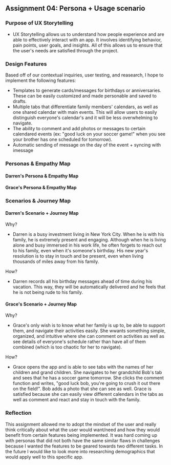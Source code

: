 ## Assignment 04: Persona + Usage scenario


### Purpose of UX Storytelling 
- UX Storytelling allows us to understand how people experience and are able to effectively interact with an app. It involves identifying behavior, pain points, user goals, and insights. All of this allows us to ensure that the user's needs are satisfied through the project. 

### Design Features
Based off of our contextual inquiries, user testing, and reasearch, I hope to implement the following features:
- Templates to generate cards/messages for birthdays or anniversaries. These can be easily customized and made personable and saved to drafts.
- Multiple tabs that differentiate family members' calendars, as well as one shared calendar with main events. This will allow users to easily distinguish everyone's calendar's and it will be less overwhelming to navigate.
- The ability to comment and add photos or messages to certain calendared events (ex: "good luck on your soccer game!" when you see your brother has one scheduled for tomorrow). 
- Automatic sending of message on the day of the event + syncing with imessage

### Personas & Empathy Map
#### Darren's Persona & Empathy Map


#### Grace's Persona & Empathy Map


### Scenarios & Journey Map
#### Darren's Scenario + Journey Map
Why?
- Darren is a busy investment living in New York City. When he is with his family, he is extremely present and engaging. Although when he is living alone and busy immersed in his work life, he often forgets to reach out to his family, even when it's someone's birthday. His new year's resolution is to stay in touch and be present, even when living thousands of miles away from his family. 

How? 
- Darren records all his birthday messages ahead of time during his vacation. This way, they will be automatically delivered and he feels that he is not being rude to his family. 

#### Grace's Scenario + Journey Map
Why?
- Grace's only wish is to know what her family is up to, be able to support them, and navigate their activities easily. She wwants something simple, organized, and intuitive where she can comment on activities as well as see details of everyone's schedule rather than have all of them combined (which is too chaotic for her to navigate).

How? 
- Grace opens the app and is able to see tabs with the names of her children and grand children. She navigates to her grandchild Bob's tab and sees that he has a soccer game tomorrow. She clicks the comment function and writes, "good luck bob, you're going to crush it out there on the field!". Bob adds a photo that she can see as well. Grace is satisfied because she can easily view different calendars in the tabs as well as comment and react and stay in touch with the family. 



### Reflection
This assignment allowed me to adopt the mindset of the user and really think critically about what the user would want/need and how they would benefit from certain features being implemented. It was hard coming up with personas that did not both have the same similar flaws in challenges because I wanted the features to be geared towards two different tasks. In the future I would like to look more into researching demographics that would apply well to this specific app.

